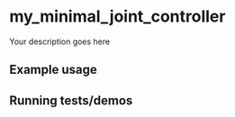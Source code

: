 # my_minimal_joint_controller

Your description goes here

## Example usage

## Running tests/demos
    